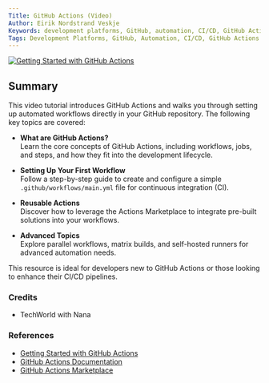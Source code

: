 ```yaml
---
Title: GitHub Actions (Video)
Author: Eirik Nordstrand Veskje
Keywords: development platforms, GitHub, automation, CI/CD, GitHub Actions
Tags: Development Platforms, GitHub, Automation, CI/CD, GitHub Actions
---
```


[![Getting Started with GitHub Actions](https://img.youtube.com/vi/R8_veQiYBjI/0.jpg)](https://www.youtube.com/watch?v=R8_veQiYBjI)


## Summary

This video tutorial introduces GitHub Actions and walks you through setting up automated workflows directly in your GitHub repository. The following key topics are covered:

- **What are GitHub Actions?**  
  Learn the core concepts of GitHub Actions, including workflows, jobs, and steps, and how they fit into the development lifecycle.

- **Setting Up Your First Workflow**  
  Follow a step-by-step guide to create and configure a simple `.github/workflows/main.yml` file for continuous integration (CI).

- **Reusable Actions**  
  Discover how to leverage the Actions Marketplace to integrate pre-built solutions into your workflows.

- **Advanced Topics**  
  Explore parallel workflows, matrix builds, and self-hosted runners for advanced automation needs.

This resource is ideal for developers new to GitHub Actions or those looking to enhance their CI/CD pipelines.

### Credits

- TechWorld with Nana

### References

- [Getting Started with GitHub Actions](https://www.youtube.com/watch?v=R8_veQiYBjI)
- [GitHub Actions Documentation](https://docs.github.com/en/actions)
- [GitHub Actions Marketplace](https://github.com/marketplace/actions)
